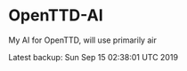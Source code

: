 # OpenTTD-AI
My AI for OpenTTD, will use primarily air

Latest backup: Sun Sep 15 02:38:01 UTC 2019
